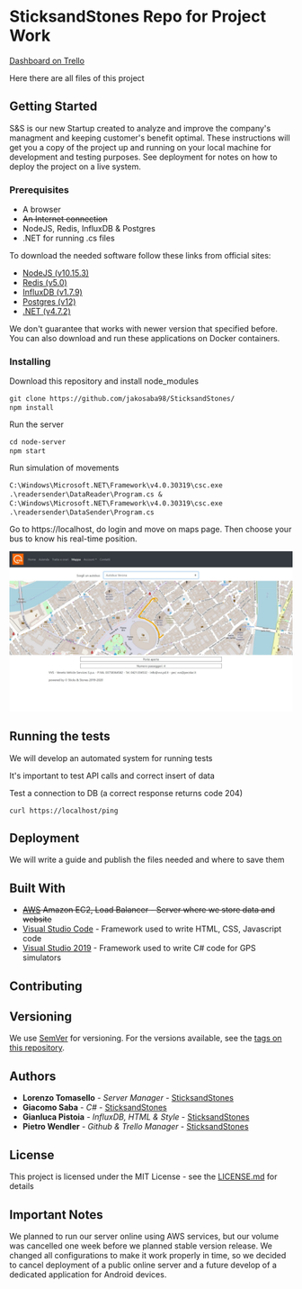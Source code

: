# SticksandStones Repo for Project Work
[Dashboard on Trello](https://trello.com/b/1Z6gDGxO/dam-ss)

Here there are all files of this project

## Getting Started
S&S is our new Startup created to analyze and improve the company's managment and keeping customer's benefit optimal.
These instructions will get you a copy of the project up and running on your local machine for development and testing purposes. See deployment for notes on how to deploy the project on a live system.

### Prerequisites

- A browser
- ~~An Internet connection~~
- NodeJS, Redis, InfluxDB & Postgres
- .NET for running .cs files

To download the needed software follow these links from official sites:
- [NodeJS (v10.15.3)](https://nodejs.org/en/download/)
- [Redis (v5.0)](https://redis.io/download)
- [InfluxDB (v1.7.9)](https://portal.influxdata.com/downloads/)
- [Postgres (v12)](https://www.postgresql.org/download/)
- [.NET (v4.7.2)](https://dotnet.microsoft.com/download/dotnet-framework)

We don't guarantee that works with newer version that specified before. You can also download and run these applications on Docker containers.

### Installing


Download this repository and install node_modules

```
git clone https://github.com/jakosaba98/SticksandStones/
npm install
```

Run the server

```
cd node-server
npm start
```

Run simulation of movements

```
C:\Windows\Microsoft.NET\Framework\v4.0.30319\csc.exe .\readersender\DataReader\Program.cs &
C:\Windows\Microsoft.NET\Framework\v4.0.30319\csc.exe .\readersender\DataSender\Program.cs
```

Go to https://localhost, do login and move on maps page. Then choose your bus to know his real-time position.

![Screenshot of maps page](./node-server/static/html/images/screen_mappa.jpg)

## Running the tests

We will develop an automated system for running tests

It's important to test API calls and correct insert of data

Test a connection to DB (a correct response returns code 204)
```
curl https://localhost/ping
```

## Deployment

We will write a guide and publish the files needed and where to save them

## Built With

* ~~[AWS](https://aws.amazon.com) Amazon EC2, Load Balancer - Server where we store data and website~~
* [Visual Studio Code](https://code.visualstudio.com/) - Framework used to write HTML, CSS, Javascript code
* [Visual Studio 2019](https://visualstudio.microsoft.com/downloads/) - Framework used to write C# code for GPS simulators


## Contributing


## Versioning

We use [SemVer](http://semver.org/) for versioning. For the versions available, see the [tags on this repository](https://github.com/jakosaba98/SticksandStones/tags). 

## Authors

* **Lorenzo Tomasello** - *Server Manager* - [SticksandStones](https://github.com/ENSOO)
* **Giacomo Saba** - *C#* - [SticksandStones](https://github.com/jakosaba98)
* **Gianluca Pistoia** - *InfluxDB, HTML & Style* - [SticksandStones](https://github.com/gianlucapistoia)
* **Pietro Wendler** - *Github & Trello Manager* - [SticksandStones](https://github.com/PietroWendler)


## License

This project is licensed under the MIT License - see the [LICENSE.md](https://en.wikipedia.org/wiki/MIT_License) for details

## Important Notes

We planned to run our server online using AWS services, but our volume was cancelled one week before we planned stable version release. We changed all configurations to make it work properly in time, so we decided to cancel deployment of a public online server and a future develop of a dedicated application for Android devices.